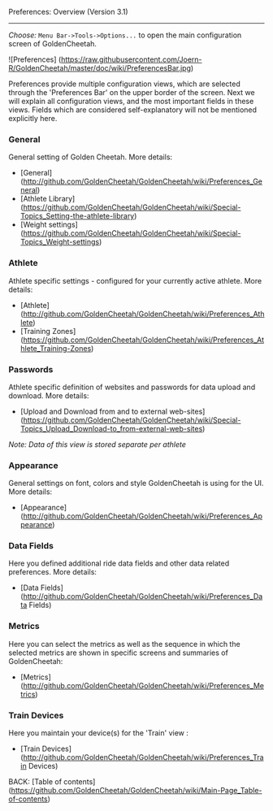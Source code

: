 Preferences: Overview (Version 3.1)
***

_Choose:_ `Menu Bar->Tools->Options...` to open the main configuration screen of GoldenCheetah.


![Preferences] (https://raw.githubusercontent.com/Joern-R/GoldenCheetah/master/doc/wiki/PreferencesBar.jpg)

Preferences provide multiple configuration views, which are selected through the 'Preferences Bar' on the upper border of the screen. Next we will explain all configuration views, and the most important fields in these views. Fields which are considered self-explanatory will not be mentioned explicitly here.

### General

General setting of Golden Cheetah. More details: 

* [General] (http://github.com/GoldenCheetah/GoldenCheetah/wiki/Preferences_General)
* [Athlete Library] (https://github.com/GoldenCheetah/GoldenCheetah/wiki/Special-Topics_Setting-the-athlete-library)
* [Weight settings] (https://github.com/GoldenCheetah/GoldenCheetah/wiki/Special-Topics_Weight-settings) 

### Athlete

Athlete specific settings - configured for your currently active athlete. More details: 

* [Athlete] (http://github.com/GoldenCheetah/GoldenCheetah/wiki/Preferences_Athlete)
* [Training Zones] (https://github.com/GoldenCheetah/GoldenCheetah/wiki/Preferences_Athlete_Training-Zones)


### Passwords

Athlete specific definition of websites and passwords for data upload and download. More details: 

* [Upload and Download from and to external web-sites] (https://github.com/GoldenCheetah/GoldenCheetah/wiki/Special-Topics_Upload_Download-to_from-external-web-sites)

_Note: Data of this view is stored separate per athlete_

### Appearance

General settings on font, colors and style GoldenCheetah is using for the UI. More details: 

* [Appearance] (http://github.com/GoldenCheetah/GoldenCheetah/wiki/Preferences_Appearance)

### Data Fields

Here you defined additional ride data fields and other data related preferences. More details: 

* [Data Fields] (http://github.com/GoldenCheetah/GoldenCheetah/wiki/Preferences_Data Fields)

### Metrics

Here you can select the metrics as well as the sequence in which the selected metrics are shown in specific screens and summaries of GoldenCheetah: 

* [Metrics] (http://github.com/GoldenCheetah/GoldenCheetah/wiki/Preferences_Metrics)

### Train Devices

Here you maintain your device(s) for the 'Train' view : 

* [Train Devices] (http://github.com/GoldenCheetah/GoldenCheetah/wiki/Preferences_Train Devices)

BACK: [Table of contents] (https://github.com/GoldenCheetah/GoldenCheetah/wiki/Main-Page_Table-of-contents)













